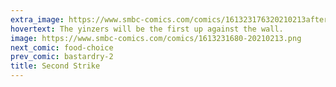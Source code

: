 ```yaml
---
extra_image: https://www.smbc-comics.com/comics/161323176320210213after.png
hovertext: The yinzers will be the first up against the wall.
image: https://www.smbc-comics.com/comics/1613231680-20210213.png
next_comic: food-choice
prev_comic: bastardry-2
title: Second Strike
---
```


